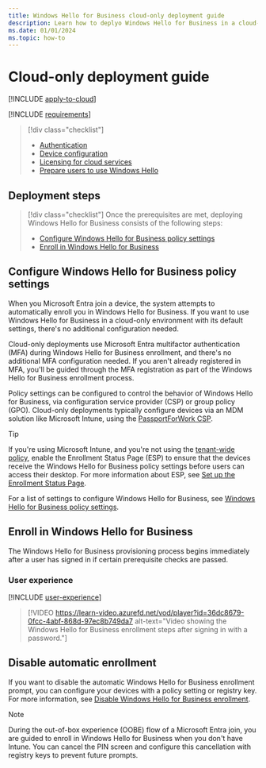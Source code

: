 ```yaml
---
title: Windows Hello for Business cloud-only deployment guide
description: Learn how to deplyo Windows Hello for Business in a cloud-only deployment scenario.
ms.date: 01/01/2024
ms.topic: how-to
---
```


# Cloud-only deployment guide

[!INCLUDE [apply-to-cloud](includes/apply-to-cloud.md)]

[!INCLUDE [requirements](includes/requirements.md)]

> [!div class="checklist"]
>
> - [Authentication](index.md#authentication)
> - [Device configuration](index.md#device-configuration)
> - [Licensing for cloud services](index.md#licensing-for-cloud-services)
> - [Prepare users to use Windows Hello](index.md#prepare-users-to-use-windows-hello)

## Deployment steps

> [!div class="checklist"]
> Once the prerequisites are met, deploying Windows Hello for Business consists of the following steps:
>
> - [Configure Windows Hello for Business policy settings](#configure-windows-hello-for-business-policy-settings)
> - [Enroll in Windows Hello for Business](#enroll-in-windows-hello-for-business)

## Configure Windows Hello for Business policy settings

When you Microsoft Entra join a device, the system attempts to automatically enroll you in Windows Hello for Business. If you want to use Windows Hello for Business in a cloud-only environment with its default settings, there's no additional configuration needed.

Cloud-only deployments use Microsoft Entra multifactor authentication (MFA) during Windows Hello for Business enrollment, and there's no additional MFA configuration needed. If you aren't already registered in MFA, you'll be guided through the MFA registration as part of the Windows Hello for Business enrollment process.

Policy settings can be configured to control the behavior of Windows Hello for Business, via configuration service provider (CSP) or group policy (GPO). Cloud-only deployments typically configure devices via an MDM solution like Microsoft Intune, using the [PassportForWork CSP][WIN-1].

> [!TIP]
> If you're using Microsoft Intune, and you're not using the [tenant-wide policy](../configure.md#verify-the-tenant-wide-policy), enable the Enrollment Status Page (ESP) to ensure that the devices receive the Windows Hello for Business policy settings before users can access their desktop. For more information about ESP, see [Set up the Enrollment Status Page][MEM-1].

For a list of settings to configure Windows Hello for Business, see [Windows Hello for Business policy settings](../policy-settings.md).

## Enroll in Windows Hello for Business

The Windows Hello for Business provisioning process begins immediately after a user has signed in if certain prerequisite checks are passed.

### User experience

[!INCLUDE [user-experience](includes/user-experience.md)]

> [!VIDEO https://learn-video.azurefd.net/vod/player?id=36dc8679-0fcc-4abf-868d-97ec8b749da7 alt-text="Video showing the Windows Hello for Business enrollment steps after signing in with a password."]

## Disable automatic enrollment

If you want to disable the automatic Windows Hello for Business enrollment prompt, you can configure your devices with a policy setting or registry key. For more information, see [Disable Windows Hello for Business enrollment](../configure.md#disable-windows-hello-for-business-enrollment).

> [!NOTE]
> During the out-of-box experience (OOBE) flow of a Microsoft Entra join, you are guided to enroll in Windows Hello for Business when you don't have Intune. You can cancel the PIN screen and configure this cancellation with registry keys to prevent future prompts.

<!--links-->

[MEM-1]: /mem/intune/enrollment/windows-enrollment-status
[WIN-1]: /windows/client-management/mdm/passportforwork-csp

